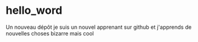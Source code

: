 # hello_word
Un nouveau dépôt
je suis un nouvel apprenant sur github et j'apprends de nouvelles choses bizarre mais cool
